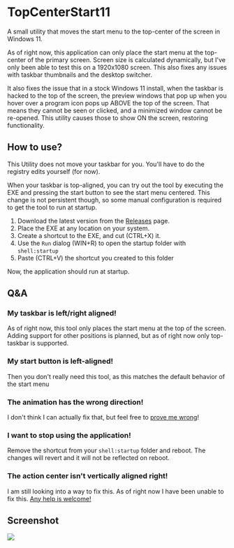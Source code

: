 # TopCenterStart11
A small utility that moves the start menu to the top-center of the screen in Windows 11.

As of right now, this application can only place the start menu at the top-center of the primary screen. Screen size is calculated dynamically, but I've only been able to test this on a 1920x1080 screen. This also fixes any issues with taskbar thumbnails and the desktop switcher.

It also fixes the issue that in a stock Windows 11 install, when the taskbar is hacked to the top of the screen, the preview windows that pop up when you hover over a program icon pops up ABOVE the top of the screen. That means they cannot be seen or clicked, and a minimized window cannot be re-opened. This utility causes those to show ON the screen, restoring functionality.

## How to use?
This Utility does not move your taskbar for you. You'll have to do the registry edits yourself (for now).

When your taskbar is top-aligned, you can try out the tool by executing the EXE and pressing the start button to see the start menu centered. This change is not persistent though, so some manual configuration is required to get the tool to run at startup.

1. Download the latest version from the [Releases](https://github.com/Naamloos/TopCenterStart11/releases) page.
2. Place the EXE at any location on your system.
3. Create a shortcut to the EXE, and cut (CTRL+X) it.
4. Use the `Run` dialog (WIN+R) to open the startup folder with `shell:startup`
5. Paste (CTRL+V) the shortcut you created to this folder

Now, the application should run at startup.

## Q&A
### My taskbar is left/right aligned!
As of right now, this tool only places the start menu at the top of the screen. Adding support for other positions is planned, but as of right now only top-taskbar is supported.

### My start button is left-aligned!
Then you don't really need this tool, as this matches the default behavior of the start menu

### The animation has the wrong direction!
I don't think I can actually fix that, but feel free to [prove me wrong](https://github.com/Naamloos/TopCenterStart11/pulls)!

### I want to stop using the application!
Remove the shortcut from your `shell:startup` folder and reboot. The changes will revert and it will not be reflected on reboot.

### The action center isn't vertically aligned right!
I am still looking into a way to fix this. As of right now I have been unable to fix this. [Any help is welcome!](https://github.com/Naamloos/TopCenterStart11/pulls)

## Screenshot
![](https://i.imgur.com/Ud0IKO2.png)
